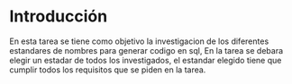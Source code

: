 #
# **Introducción**
En esta tarea se tiene como objetivo la investigacion de los diferentes estandares de nombres para generar codigo en sql, En la tarea se debara elegir un estadar de todos los investigados, el estandar elegido tiene que cumplir todos los requisitos que se piden en la tarea.
                                                           
